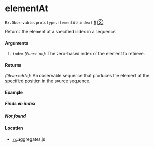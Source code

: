 # elementAt

`Rx.Observable.prototype.elementAt(index)`
<a href="#rxobservableprototypeelementatindex">#</a> [&#x24C8;](https://github.com/Reactive-Extensions/RxJS/blob/master/rx.aggregates.js#L474-L476 "View in source") 

Returns the element at a specified index in a sequence.

#### Arguments
1. `index` *(`Function`)*: The zero-based index of the element to retrieve.

#### Returns
*(`Observable`)*: An observable sequence that produces the element at the specified position in the source sequence.

#### Example

##### Finds an index

[](http://jsbin.com/yuviyi/1/embed?js,console)

##### Not found

[](http://jsbin.com/coces/1/embed?js,console)

#### Location

- [`rx`](https://www.npmjs.org/package/rx).aggregates.js